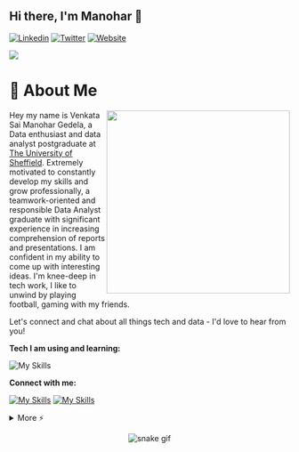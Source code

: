 ## Hi there, I'm Manohar 👋

[![Linkedin](https://img.shields.io/badge/-LinkedIn-blue?style=flat&logo=Linkedin&logoColor=white)](https://www.linkedin.com/in/gvsmanohar/)
[![Twitter](https://img.shields.io/badge/-Twitter-blue?style=flat&logo=twitter&logoColor=white)](https://twitter.com/gvs_manohar1704)
[![Website](https://img.shields.io/badge/-Tableau-blue?style=flat&logo=website&logoColor=white)](https://public.tableau.com/app/profile/venkata.sai.manohar.gedela)
<br/>

<img src="https://camo.githubusercontent.com/d348976f3419cd09cf731439742c1b889e3f3cd8e04b2e72e7a219d85b049c37/68747470733a2f2f636c6f75642d6c66697532373079302d6861636b2d636c75622d626f742e76657263656c2e6170702f30666f6f7465722e706e67" >

# 🚀 About Me
<img align="right" src="https://i.imgur.com/840b0PX.gif" width="329">
<p align="left">Hey my name is Venkata Sai Manohar Gedela, a Data enthusiast and data analyst postgraduate at <a href="https://www.sheffield.ac.uk/">The University of Sheffield</a>. Extremely motivated to constantly develop my skills and grow professionally, a teamwork-oriented and responsible Data Analyst graduate with significant experience in increasing comprehension of reports and presentations. I am confident in my ability to come up with interesting ideas. I'm knee-deep in tech work, I like to unwind by playing football, gaming with my friends. 

Let's connect and chat about all things tech and data - I'd love to hear from you!</br>
</p>

**Tech I am using and learning:**

![My Skills](https://skillicons.dev/icons?i=python,jenkins,mysql,html,css,git,github,tensorflow,vscode&perline=5)


**Connect with me:**


[![My Skills](https://skillicons.dev/icons?i=linkedin)](https://www.linkedin.com/in/gvsmanohar/)
[![My Skills](https://skillicons.dev/icons?i=twitter)](https://twitter.com/gvs_manohar1704)

<details>
  <summary>More ⚡</summary>
<div align="center">
<!-- <p align="center"> 📊 My Github Stats</p> -->
<p align="center"> 
</br></br>
<p><b>Profile Views</b></p>
	<img src="https://profile-counter.glitch.me/%7Bcocomo29%7D/count.svg"> </br></br>
<p><b>Github Stats</b></p>
    <img src="https://github-readme-stats.vercel.app/api?username=gvsmanohar&theme=midnight-purple"> </br>
    <img src="https://github-readme-streak-stats.herokuapp.com/?user=gvsmanohar&theme=midnight-purple"> </br></br>
</p>


![rickroll](https://www.icegif.com/wp-content/uploads/rickroll-icegif-4.gif)

</details>
</details>
</div>

<div align="center">

![snake gif](https://github.com/cocomo29/cocomo29/blob/output/github-contribution-grid-snake.svg)

</div>
